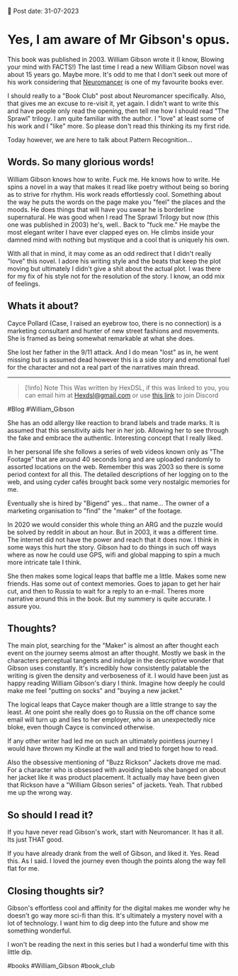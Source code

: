 

📆 Post date: 31-07-2023 

# Yes, I am aware of Mr Gibson's opus.

This book was published in 2003. William Gibson wrote it (I know, Blowing your mind with FACTS!) The last time I read a new William Gibson novel was about 15 years go. Maybe more. It's odd to me that I don't seek out more of his work considering that [Neuromancer](https://en.wikipedia.org/wiki/Neuromancer) is one of my favourite books ever.

I should really to a "Book Club" post about Neuromancer specifically. Also, that gives me an excuse to re-visit it, yet again. I didn't want to write this and have people only read the opening, then tell me how I should read "The Sprawl" trilogy. I am quite familiar with the author. I "love" at least some of his work and I "like" more. So please don't read this thinking its my first ride.

Today however, we are here to talk about Pattern Recognition...

## Words. So many glorious words!

William Gibson knows how to write. Fuck me. He knows how to write. He spins a novel in a way that makes it read like poetry without being so boring as to strive for rhythm. His work reads effortlessly cool. Something about the way he puts the words on the page make you "feel" the places and the moods. He does things that will have you swear he is borderline supernatural. He was good when I read The Sprawl Trilogy but now (this one was published in 2003) he's, well.. Back to "fuck me." He maybe the most elegant writer I have ever clapped eyes on. He climbs inside your damned mind with nothing but mystique and a cool that is uniquely his own.

With all that in mind, it may come as an odd redirect that I didn't really "love" this novel. I adore his writing style and the beats that keep the plot moving but ultimately I didn't give a shit about the actual plot. I was there for my fix of his style not for the resolution of the story. I know, an odd mix of feelings.

## Whats it about?

Cayce Pollard (Case, I raised an eyebrow too, there is no connection) is a marketing consultant and hunter of new street fashions and movements. She is framed as being somewhat remarkable at what she does.

She lost her father in the 9/11 attack. And I do mean "lost" as in, he went missing but is assumed dead however this is a side story and emotional fuel for the character and not a real part of the narratives main thread.

---

> [!info] Note
> This Was written by HexDSL, if this was linked to you, you can email him at [Hexdsl@gmail.com](mailto:hexdsl@gmail.com) or use [this link](https://discord.hexdsl.com) to join Discord

#Blog #William_Gibson 

She has an odd allergy like reaction to brand labels and trade marks. It is assumed that this sensitivity aids her in her job. Allowing her to see through the fake and embrace the authentic. Interesting concept that I really liked.

In her personal life she follows a series of web videos known only as "The Footage" that are around 40 seconds long and are uploaded randomly to assorted locations on the web. Remember this was 2003 so there is some period context for all this. The detailed descriptions of her logging on to the web, and using cyder cafés brought back some very nostalgic memories for me.

Eventually she is hired by "Bigend" yes... that name... The owner of a marketing organisation to "find" the "maker" of the footage.

In 2020 we would consider this whole thing an ARG and the puzzle would be solved by reddit in about an hour. But in 2003, it was a different time. The internet did not have the power and reach that it does now. I think in some ways this hurt the story. Gibson had to do things in such off ways where as now he could use GPS, wifi and global mapping to spin a much more intricate tale I think.

She then makes some logical leaps that baffle me a little. Makes some new friends. Has some out of context memories. Goes to japan to get her hair cut, and then to Russia to wait for a reply to an e-mail. Theres more narrative around this in the book. But my summery is quite accurate. I assure you.

## Thoughts?

The main plot, searching for the "Maker" is almost an after thought each event on the journey seems almost an after thought. Mostly we bask in the characters perceptual tangents and indulge in the descriptive wonder that Gibson uses constantly. It's incredibly how consistently palatable the writing is given the density and verboseness of it. I would have been just as happy reading William Gibson's diary I think. Imagine how deeply he could make me feel "putting on socks" and "buying a new jacket."

The logical leaps that Cayce maker though are a little strange to say the least. At one point she really does go to Russia on the off chance some email will turn up and lies to her employer, who is an unexpectedly nice bloke, even though Cayce is convinced otherwise.

If any other writer had led me on such an ultimately pointless journey I would have thrown my Kindle at the wall and tried to forget how to read.

Also the obsessive mentioning of "Buzz Rickson" Jackets drove me mad. For a character who is obsessed with avoiding labels she banged on about her jacket like it was product placement. It actually may have been given that Rickson have a "William Gibson series" of jackets. Yeah. That rubbed me up the wrong way.

## So should I read it?

If you have never read Gibson's work, start with Neuromancer. It has it all. Its just THAT good.

If you have already drank from the well of Gibson, and liked it. Yes. Read this. As I said. I loved the journey even though the points along the way fell flat for me.

## Closing thoughts sir?

Gibson's effortless cool and affinity for the digital makes me wonder why he doesn't go way more sci-fi than this. It's ultimately a mystery novel with a lot of technology. I want him to dig deep into the future and show me something wonderful.

I won't be reading the next in this series but I had a wonderful time with this little dip.

#books #William_Gibson #book_club 